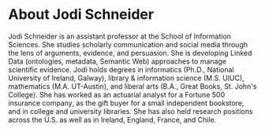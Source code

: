 # About Jodi Schneider
Jodi Schneider is an assistant professor at the School of Information Sciences. She studies scholarly communication and social media through the lens of arguments, evidence, and persuasion. She is developing Linked Data (ontologies, metadata, Semantic Web) approaches to manage scientific evidence. Jodi holds degrees in informatics (Ph.D., National University of Ireland, Galway), library & information science (M.S. UIUC), mathematics (M.A. UT-Austin), and liberal arts (B.A., Great Books, St. John's College). She has worked as an actuarial analyst for a Fortune 500 insurance company, as the gift buyer for a small independent bookstore, and in college and university libraries. She has also held research positions across the U.S. as well as in Ireland, England, France, and Chile.
